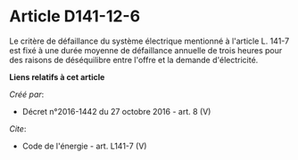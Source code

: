 # Article D141-12-6

Le critère de défaillance du système électrique mentionné à l'article L. 141-7 est fixé à une durée moyenne de défaillance
annuelle de trois heures pour des raisons de déséquilibre entre l'offre et la demande d'électricité.

**Liens relatifs à cet article**

_Créé par_:

  - Décret n°2016-1442 du 27 octobre 2016 - art. 8 (V)

_Cite_:

  - Code de l'énergie - art. L141-7 (V)
